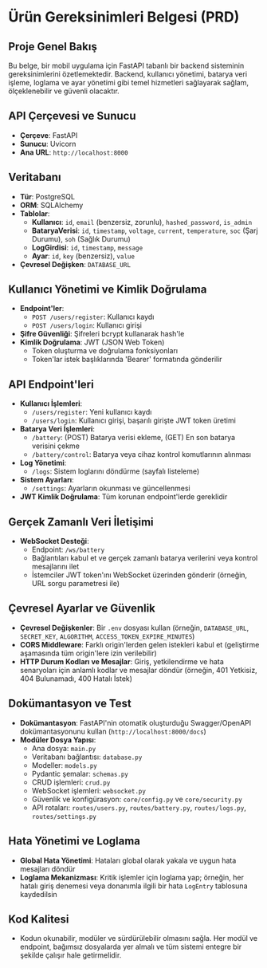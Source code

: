 # Ürün Gereksinimleri Belgesi (PRD)

## Proje Genel Bakış
Bu belge, bir mobil uygulama için FastAPI tabanlı bir backend sisteminin gereksinimlerini özetlemektedir. Backend, kullanıcı yönetimi, batarya veri işleme, loglama ve ayar yönetimi gibi temel hizmetleri sağlayarak sağlam, ölçeklenebilir ve güvenli olacaktır.

## API Çerçevesi ve Sunucu
- **Çerçeve**: FastAPI
- **Sunucu**: Uvicorn
- **Ana URL**: `http://localhost:8000`

## Veritabanı
- **Tür**: PostgreSQL
- **ORM**: SQLAlchemy
- **Tablolar**:
  - **Kullanıcı**: `id`, `email` (benzersiz, zorunlu), `hashed_password`, `is_admin`
  - **BataryaVerisi**: `id`, `timestamp`, `voltage`, `current`, `temperature`, `soc` (Şarj Durumu), `soh` (Sağlık Durumu)
  - **LogGirdisi**: `id`, `timestamp`, `message`
  - **Ayar**: `id`, `key` (benzersiz), `value`
- **Çevresel Değişken**: `DATABASE_URL`

## Kullanıcı Yönetimi ve Kimlik Doğrulama
- **Endpoint'ler**:
  - `POST /users/register`: Kullanıcı kaydı
  - `POST /users/login`: Kullanıcı girişi
- **Şifre Güvenliği**: Şifreleri bcrypt kullanarak hash'le
- **Kimlik Doğrulama**: JWT (JSON Web Token)
  - Token oluşturma ve doğrulama fonksiyonları
  - Token'lar istek başlıklarında 'Bearer' formatında gönderilir

## API Endpoint'leri
- **Kullanıcı İşlemleri**:
  - `/users/register`: Yeni kullanıcı kaydı
  - `/users/login`: Kullanıcı girişi, başarılı girişte JWT token üretimi
- **Batarya Veri İşlemleri**:
  - `/battery`: (POST) Batarya verisi ekleme, (GET) En son batarya verisini çekme
  - `/battery/control`: Batarya veya cihaz kontrol komutlarının alınması
- **Log Yönetimi**:
  - `/logs`: Sistem loglarını döndürme (sayfalı listeleme)
- **Sistem Ayarları**:
  - `/settings`: Ayarların okunması ve güncellenmesi
- **JWT Kimlik Doğrulama**: Tüm korunan endpoint'lerde gereklidir

## Gerçek Zamanlı Veri İletişimi
- **WebSocket Desteği**:
  - Endpoint: `/ws/battery`
  - Bağlantıları kabul et ve gerçek zamanlı batarya verilerini veya kontrol mesajlarını ilet
  - İstemciler JWT token'ını WebSocket üzerinden gönderir (örneğin, URL sorgu parametresi ile)

## Çevresel Ayarlar ve Güvenlik
- **Çevresel Değişkenler**: Bir `.env` dosyası kullan (örneğin, `DATABASE_URL`, `SECRET_KEY`, `ALGORITHM`, `ACCESS_TOKEN_EXPIRE_MINUTES`)
- **CORS Middleware**: Farklı origin'lerden gelen istekleri kabul et (geliştirme aşamasında tüm origin'lere izin verilebilir)
- **HTTP Durum Kodları ve Mesajlar**: Giriş, yetkilendirme ve hata senaryoları için anlamlı kodlar ve mesajlar döndür (örneğin, 401 Yetkisiz, 404 Bulunamadı, 400 Hatalı İstek)

## Dokümantasyon ve Test
- **Dokümantasyon**: FastAPI'nin otomatik oluşturduğu Swagger/OpenAPI dokümantasyonunu kullan (`http://localhost:8000/docs`)
- **Modüler Dosya Yapısı**:
  - Ana dosya: `main.py`
  - Veritabanı bağlantısı: `database.py`
  - Modeller: `models.py`
  - Pydantic şemalar: `schemas.py`
  - CRUD işlemleri: `crud.py`
  - WebSocket işlemleri: `websocket.py`
  - Güvenlik ve konfigürasyon: `core/config.py` ve `core/security.py`
  - API rotaları: `routes/users.py`, `routes/battery.py`, `routes/logs.py`, `routes/settings.py`

## Hata Yönetimi ve Loglama
- **Global Hata Yönetimi**: Hataları global olarak yakala ve uygun hata mesajları döndür
- **Loglama Mekanizması**: Kritik işlemler için loglama yap; örneğin, her hatalı giriş denemesi veya donanımla ilgili bir hata `LogEntry` tablosuna kaydedilsin

## Kod Kalitesi
- Kodun okunabilir, modüler ve sürdürülebilir olmasını sağla. Her modül ve endpoint, bağımsız dosyalarda yer almalı ve tüm sistemi entegre bir şekilde çalışır hale getirmelidir. 